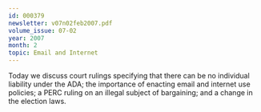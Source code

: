 ```yaml
---
id: 000379
newsletter: v07n02feb2007.pdf
volume_issue: 07-02
year: 2007
month: 2
topic: Email and Internet
---
```


Today we discuss court rulings specifying that there can be no individual liability under the ADA; the importance of enacting email and internet use policies; a PERC ruling on an illegal subject of bargaining; and a change in the election laws.